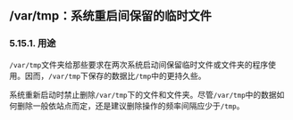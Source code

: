 ## /var/tmp：系统重启间保留的临时文件

### 5.15.1. 用途

`/var/tmp`文件夹给那些要求在两次系统启动间保留临时文件或文件夹的程序使用。因而，`/var/tmp`下保存的数据比`/tmp`中的更持久些。

系统重新启动时禁止删除`/var/tmp`下的文件和文件夹。尽管`/var/tmp`中的数据如何删除一般依站点而定，还是建议删除操作的频率间隔应少于`/tmp`。
